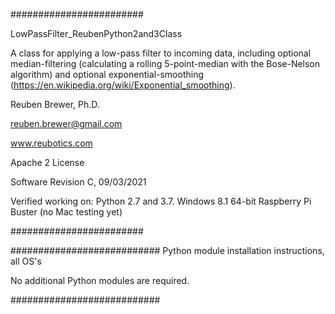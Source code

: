 ########################  

LowPassFilter_ReubenPython2and3Class

A class for applying a low-pass filter to incoming data, including 
optional median-filtering (calculating a rolling 5-point-median with the Bose-Nelson algorithm) and 
optional exponential-smoothing (https://en.wikipedia.org/wiki/Exponential_smoothing). 

Reuben Brewer, Ph.D.

reuben.brewer@gmail.com

www.reubotics.com

Apache 2 License

Software Revision C, 09/03/2021

Verified working on: 
Python 2.7 and 3.7.
Windows 8.1 64-bit
Raspberry Pi Buster 
(no Mac testing yet)

########################  

########################### Python module installation instructions, all OS's

No additional Python modules are required.

###########################

